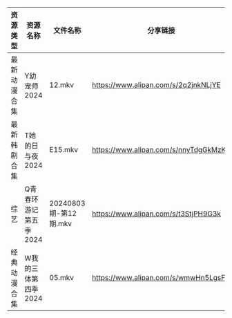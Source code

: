 | 资源类型   | 资源名称          | 文件名称               | 分享链接                                 | 更新时间                |
| ------ | ------------- | ------------------ | ------------------------------------ | ------------------- |
| 最新动漫合集 | Y幼宠师2024      | 12.mkv             | https://www.alipan.com/s/2q2jnkNLjYE | 2024-08-04 12:10:01 |
| 最新韩剧合集 | T她的日与夜2024    | E15.mkv            | https://www.alipan.com/s/nnyTdgGkMzK | 2024-08-04 00:10:25 |
| 综艺     | Q青春环游记第五季2024 | 20240803期-第12期.mkv | https://www.alipan.com/s/t3StjPH9G3k | 2024-08-04 00:09:06 |
| 经典动漫合集 | W我的三体第四季2024  | 05.mkv             | https://www.alipan.com/s/wmwHn5LgsFN | 2024-08-04 12:06:51 |

